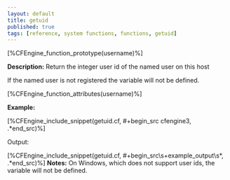 ```yaml
---
layout: default
title: getuid
published: true
tags: [reference, system functions, functions, getuid]
---
```


[%CFEngine_function_prototype(username)%]

**Description:** Return the integer user id of the named user on this host

If the named user is not registered the variable will not be defined.

[%CFEngine_function_attributes(username)%]

**Example:**

[%CFEngine_include_snippet(getuid.cf, #\+begin_src cfengine3, .*end_src)%]

Output:

[%CFEngine_include_snippet(getuid.cf, #\+begin_src\s+example_output\s*, .*end_src)%]
**Notes:**
On Windows, which does not support user ids, the variable will not 
be defined.
